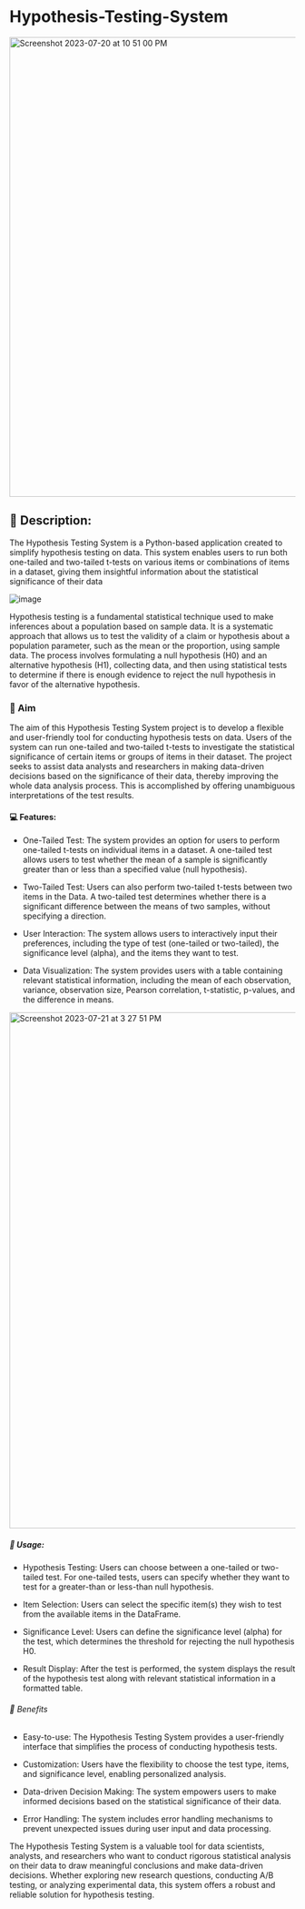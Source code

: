 # Hypothesis-Testing-System
<img width="808" alt="Screenshot 2023-07-20 at 10 51 00 PM" src="https://github.com/Baci-Ak/Hypothesis-Testing-System-/assets/134199508/40ae3b54-88f4-4c68-a302-02b5b255ecd1">

## 📝 Description:
The Hypothesis Testing System is a Python-based application created to simplify hypothesis testing on data. This system enables users to run both one-tailed and two-tailed t-tests on various items or combinations of items in a dataset, giving them insightful information about the statistical significance of their data

![image](https://github.com/Baci-Ak/Hypothesis-Testing-System-/assets/134199508/c4d340ae-07d9-4018-a2f9-6401602b74f9)

Hypothesis testing is a fundamental statistical technique used to make inferences about a population based on sample data. It is a systematic approach that allows us to test the validity of a claim or hypothesis about a population parameter, such as the mean or the proportion, using sample data. The process involves formulating a null hypothesis (H0) and an alternative hypothesis (H1), collecting data, and then using statistical tests to determine if there is enough evidence to reject the null hypothesis in favor of the alternative hypothesis.

### 🥅 Aim
The aim of this Hypothesis Testing System project is to develop a flexible and user-friendly tool for conducting hypothesis tests on data. Users of the system can run one-tailed and two-tailed t-tests to investigate the statistical significance of certain items or groups of items in their dataset. The project seeks to assist data analysts and researchers in making data-driven decisions based on the significance of their data, thereby improving the whole data analysis process. This is accomplished by offering unambiguous interpretations of the test results.

#### 💻 Features:
* One-Tailed Test: The system provides an option for users to perform one-tailed t-tests on individual items in a dataset. A one-tailed test allows users to test whether the mean of a sample is significantly greater than or less than a specified value (null hypothesis).

* Two-Tailed Test: Users can also perform two-tailed t-tests between two items in the Data. A two-tailed test determines whether there is a significant difference between the means of two samples, without specifying a direction.

* User Interaction: The system allows users to interactively input their preferences, including the type of test (one-tailed or two-tailed), the significance level (alpha), and the items they want to test.

* Data Visualization: The system provides users with a table containing relevant statistical information, including the mean of each observation, variance, observation size, Pearson correlation, t-statistic, p-values, and the difference in means.

<img width="907" alt="Screenshot 2023-07-21 at 3 27 51 PM" src="https://github.com/Baci-Ak/Hypothesis-Testing-System/assets/134199508/d7ecbff0-8722-46be-ad1c-d6687c054144">


##### 🧧 Usage:
* Hypothesis Testing: Users can choose between a one-tailed or two-tailed test. For one-tailed tests, users can specify whether they want to test for a greater-than or less-than null hypothesis.

* Item Selection: Users can select the specific item(s) they wish to test from the available items in the DataFrame.

* Significance Level: Users can define the significance level (alpha) for the test, which determines the threshold for rejecting the null hypothesis H0.

* Result Display: After the test is performed, the system displays the result of the hypothesis test along with relevant statistical information in a formatted table.

###### 🚡 Benefits

* Easy-to-use: The Hypothesis Testing System provides a user-friendly interface that simplifies the process of conducting hypothesis tests.

* Customization: Users have the flexibility to choose the test type, items, and significance level, enabling personalized analysis.

* Data-driven Decision Making: The system empowers users to make informed decisions based on the statistical significance of their data.

* Error Handling: The system includes error handling mechanisms to prevent unexpected issues during user input and data processing.


The Hypothesis Testing System is a valuable tool for data scientists, analysts, and researchers who want to conduct rigorous statistical analysis on their data to draw meaningful conclusions and make data-driven decisions. Whether exploring new research questions, conducting A/B testing, or analyzing experimental data, this system offers a robust and reliable solution for hypothesis testing.

